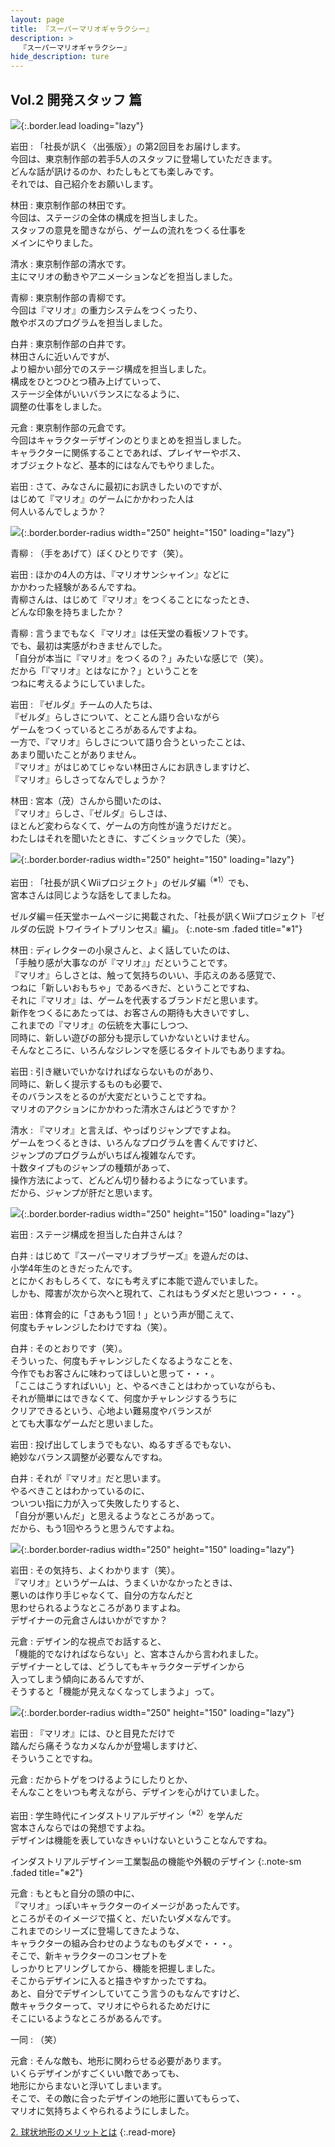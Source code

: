 ```yaml
---
layout: page
title: 『スーパーマリオギャラクシー』
description: >
  『スーパーマリオギャラクシー』
hide_description: ture
---
```


## Vol.2 開発スタッフ 篇

![](/interviews/jp/wii/rmgj/vol2/img/mainvisual.jpg){:.border.lead loading="lazy"}

岩田
: 「社長が訊く〈出張版〉」の第2回目をお届けします。<br>今回は、東京制作部の若手5人のスタッフに登場していただきます。<br>どんな話が訊けるのか、わたしもとても楽しみです。<br>それでは、自己紹介をお願いします。

林田
: 東京制作部の林田です。<br>今回は、ステージの全体の構成を担当しました。<br>スタッフの意見を聞きながら、ゲームの流れをつくる仕事を<br>メインにやりました。

清水
: 東京制作部の清水です。<br>主にマリオの動きやアニメーションなどを担当しました。

青柳
: 東京制作部の青柳です。<br>今回は『マリオ』の重力システムをつくったり、<br>敵やボスのプログラムを担当しました。

白井
: 東京制作部の白井です。<br>林田さんに近いんですが、<br>より細かい部分でのステージ構成を担当しました。<br>構成をひとつひとつ積み上げていって、<br>ステージ全体がいいバランスになるように、<br>調整の仕事をしました。

元倉
: 東京制作部の元倉です。<br>今回はキャラクターデザインのとりまとめを担当しました。<br>キャラクターに関係することであれば、プレイヤーやボス、<br>オブジェクトなど、基本的にはなんでもやりました。

岩田
: さて、みなさんに最初にお訊きしたいのですが、<br>はじめて『マリオ』のゲームにかかわった人は<br>何人いるんでしょうか？

![](/interviews/jp/wii/rmgj/vol2/img/photo1.jpg){:.border.border-radius width="250" height="150" loading="lazy"}

青柳
: （手をあげて）ぼくひとりです（笑）。

岩田
: ほかの4人の方は、『マリオサンシャイン』などに<br>かかわった経験があるんですね。<br>青柳さんは、はじめて『マリオ』をつくることになったとき、<br>どんな印象を持ちましたか？

青柳
: 言うまでもなく『マリオ』は任天堂の看板ソフトです。<br>でも、最初は実感がわきませんでした。<br>「自分が本当に『マリオ』をつくるの？」みたいな感じで（笑）。<br>だから「『マリオ』とはなにか？」ということを<br>つねに考えるようにしていました。

岩田
: 『ゼルダ』チームの人たちは、<br>『ゼルダ』らしさについて、とことん語り合いながら<br>ゲームをつくっているところがあるんですよね。<br>一方で、『マリオ』らしさについて語り合うといったことは、<br>あまり聞いたことがありません。<br>『マリオ』がはじめてじゃない林田さんにお訊きしますけど、<br>『マリオ』らしさってなんでしょうか？

林田
: 宮本（茂）さんから聞いたのは、<br>『マリオ』らしさ、『ゼルダ』らしさは、<br>ほとんど変わらなくて、ゲームの方向性が違うだけだと。<br>わたしはそれを聞いたときに、すごくショックでした（笑）。

![](/interviews/jp/wii/rmgj/vol2/img/photo2.jpg){:.border.border-radius width="250" height="150" loading="lazy"}

岩田
: 「社長が訊くWiiプロジェクト」のゼルダ編<sup>（※1）</sup>でも、<br>宮本さんは同じような話をしてましたね。

ゼルダ編＝任天堂ホームページに掲載された、「社長が訊くWiiプロジェクト『ゼルダの伝説 トワイライトプリンセス』編」。
{:.note-sm .faded title="※1"}

林田
: ディレクターの小泉さんと、よく話していたのは、<br>「手触り感が大事なのが『マリオ』」だということです。<br>『マリオ』らしさとは、触って気持ちのいい、手応えのある感覚で、<br>つねに「新しいおもちゃ」であるべきだ、ということですね、<br>それに『マリオ』は、ゲームを代表するブランドだと思います。<br>新作をつくるにあたっては、お客さんの期待も大きいですし、<br>これまでの『マリオ』の伝統を大事にしつつ、<br>同時に、新しい遊びの部分も提示していかないといけません。<br>そんなところに、いろんなジレンマを感じるタイトルでもありますね。

岩田
: 引き継いでいかなければならないものがあり、<br>同時に、新しく提示するものも必要で、<br>そのバランスをとるのが大変だということですね。<br>マリオのアクションにかかわった清水さんはどうですか？

清水
: 『マリオ』と言えば、やっぱりジャンプですよね。<br>ゲームをつくるときは、いろんなプログラムを書くんですけど、<br>ジャンプのプログラムがいちばん複雑なんです。<br>十数タイプものジャンプの種類があって、<br>操作方法によって、どんどん切り替わるようになっています。<br>だから、ジャンプが肝だと思います。

![](/interviews/jp/wii/rmgj/vol2/img/photo3.jpg){:.border.border-radius width="250" height="150" loading="lazy"}

岩田
: ステージ構成を担当した白井さんは？

白井
: はじめて『スーパーマリオブラザーズ』を遊んだのは、<br>小学4年生のときだったんです。<br>とにかくおもしろくて、なにも考えずに本能で遊んでいました。<br>しかも、障害が次から次へと現れて、これはもうダメだと思いつつ・・・。

岩田
: 体育会的に「さあもう1回！」という声が聞こえて、<br>何度もチャレンジしたわけですね（笑）。

白井
: そのとおりです（笑）。<br>そういった、何度もチャレンジしたくなるようなことを、<br>今作でもお客さんに味わってほしいと思って・・・。<br>「ここはこうすればいい」と、やるべきことはわかっていながらも、<br>それが簡単にはできなくて、何度かチャレンジするうちに<br>クリアできるという、心地よい難易度やバランスが<br>とても大事なゲームだと思いました。

岩田
: 投げ出してしまうでもない、ぬるすぎるでもない、<br>絶妙なバランス調整が必要なんですね。

白井
: それが『マリオ』だと思います。<br>やるべきことはわかっているのに、<br>ついつい指に力が入って失敗したりすると、<br>「自分が悪いんだ」と思えるようなところがあって。<br>だから、もう1回やろうと思うんですよね。

![](/interviews/jp/wii/rmgj/vol2/img/photo4.jpg){:.border.border-radius width="250" height="150" loading="lazy"}

岩田
: その気持ち、よくわかります（笑）。<br>『マリオ』というゲームは、うまくいかなかったときは、<br>悪いのは作り手じゃなくて、自分の方なんだと<br>思わせられるようなところがありますよね。<br>デザイナーの元倉さんはいかがですか？

元倉
: デザイン的な視点でお話すると、<br>「機能的でなければならない」と、宮本さんから言われました。<br>デザイナーとしては、どうしてもキャラクターデザインから<br>入ってしまう傾向にあるんですが、<br>そうすると「機能が見えなくなってしまうよ」って。

![](/interviews/jp/wii/rmgj/vol2/img/photo5.jpg){:.border.border-radius width="250" height="150" loading="lazy"}

岩田
: 『マリオ』には、ひと目見ただけで<br>踏んだら痛そうなカメなんかが登場しますけど、<br>そういうことですね。

元倉
: だからトゲをつけるようにしたりとか、<br>そんなことをいつも考えながら、デザインを心がけていました。

岩田
: 学生時代にインダストリアルデザイン<sup>（※2）</sup>を学んだ<br>宮本さんならではの発想ですよね。<br>デザインは機能を表していなきゃいけないということなんですね。

インダストリアルデザイン＝工業製品の機能や外観のデザイン
{:.note-sm .faded title="※2"}

元倉
: もともと自分の頭の中に、<br>『マリオ』っぽいキャラクターのイメージがあったんです。<br>ところがそのイメージで描くと、だいたいダメなんです。<br>これまでのシリーズに登場してきたような、<br>キャラクターの組み合わせのようなものもダメで・・・。<br>そこで、新キャラクターのコンセプトを<br>しっかりヒアリングしてから、機能を把握しました。<br>そこからデザインに入ると描きやすかったですね。<br>あと、自分でデザインしていてこう言うのもなんですけど、<br>敵キャラクターって、マリオにやられるためだけに<br>そこにいるようなところがあるんです。

一同
: （笑）

元倉
: そんな敵も、地形に関わらせる必要があります。<br>いくらデザインがすごくいい敵であっても、<br>地形にからまないと浮いてしまいます。<br>そこで、その敵に合ったデザインの地形に置いてもらって、<br>マリオに気持ちよくやられるようにしました。



[2. 球状地形のメリットとは](2.md)
{:.read-more}


